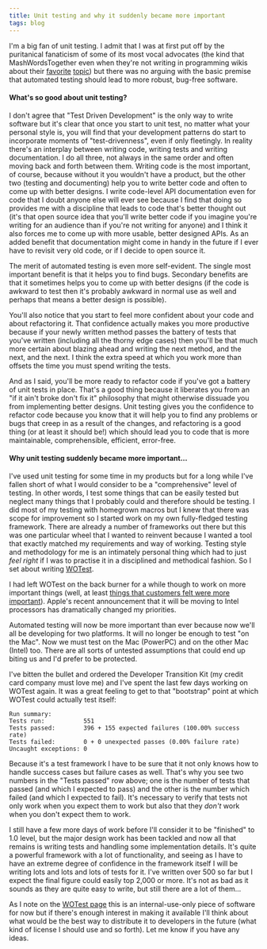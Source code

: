 ```yaml
---
title: Unit testing and why it suddenly became more important
tags: blog
---
```


I'm a big fan of unit testing. I admit that I was at first put off by the puritanical fanaticism of some of its most vocal advocates (the kind that MashWordsTogether even when they're not writing in programming wikis about their [favorite](http://www.xprogramming.com/xpmag/whatisxp.htm) [topic](http://www.extremeprogramming.org/)) but there was no arguing with the basic premise that automated testing should lead to more robust, bug-free software.

#### What's so good about unit testing?

I don't agree that "Test Driven Development" is the only way to write software but it's clear that once you start to unit test, no matter what your personal style is, you will find that your development patterns do start to incorporate moments of "test-drivenness", even if only fleetingly. In reality there's an interplay between writing code, writing tests and writing documentation. I do all three, not always in the same order and often moving back and forth between them. Writing code is the most important, of course, because without it you wouldn't have a product, but the other two (testing and documenting) help you to write better code and often to come up with better designs. I write code-level API documentation even for code that I doubt anyone else will ever see because I find that doing so provides me with a discipline that leads to code that's better thought out (it's that open source idea that you'll write better code if you imagine you're writing for an audience than if you're not writing for anyone) and I think it also forces me to come up with more usable, better designed APIs. As an added benefit that documentation might come in handy in the future if I ever have to revisit very old code, or if I decide to open source it.

The merit of automated testing is even more self-evident. The single most important benefit is that it helps you to find bugs. Secondary benefits are that it sometimes helps you to come up with better designs (if the code is awkward to test then it's probably awkward in normal use as well and perhaps that means a better design is possible).

You'll also notice that you start to feel more confident about your code and about refactoring it. That confidence actually makes you more productive because if your newly written method passes the battery of tests that you've written (including all the thorny edge cases) then you'll be that much more certain about blazing ahead and writing the next method, and the next, and the next. I think the extra speed at which you work more than offsets the time you must spend writing the tests.

And as I said, you'll be more ready to refactor code if you've got a battery of unit tests in place. That's a good thing because it liberates you from an "if it ain't broke don't fix it" philosophy that might otherwise dissuade you from implementing better designs. Unit testing gives you the confidence to refactor code because you know that it will help you to find any problems or bugs that creep in as a result of the changes, and refactoring is a good thing (or at least it should be!) which should lead you to code that is more maintainable, comprehensible, efficient, error-free.

#### Why unit testing suddenly became more important...

I've used unit testing for some time in my products but for a long while I've fallen short of what I would consider to be a "comprehensive" level of testing. In other words, I test some things that can be easily tested but neglect many things that I probably could and therefore should be testing. I did most of my testing with homegrown macros but I knew that there was scope for improvement so I started work on my own fully-fledged testing framework. There are already a number of frameworks out there but this was one particular wheel that I wanted to reinvent because I wanted a tool that exactly matched my requirements and way of working. Testing style and methodology for me is an intimately personal thing which had to just _feel right_ if I was to practise it in a disciplined and methodical fashion. So I set about writing [WOTest](http://test.wincent.com/).

I had left WOTest on the back burner for a while though to work on more important things (well, at least [things that customers felt were more important](http://synergyadvance.com/)). Apple's recent announcement that it will be moving to Intel processors has dramatically changed my priorities.

Automated testing will now be more important than ever because now we'll all be developing for two platforms. It will no longer be enough to test "on the Mac". Now we must test on the Mac (PowerPC) and on the other Mac (Intel) too. There are all sorts of untested assumptions that could end up biting us and I'd prefer to be protected.

I've bitten the bullet and ordered the Developer Transition Kit (my credit card company must love me) and I've spent the last few days working on WOTest again. It was a great feeling to get to that "bootstrap" point at which WOTest could actually test itself:

    Run summary:
    Tests run:           551
    Tests passed:        396 + 155 expected failures (100.00% success rate)
    Tests failed:        0 + 0 unexpected passes (0.00% failure rate)
    Uncaught exceptions: 0

Because it's a test framework I have to be sure that it not only knows how to handle success cases but failure cases as well. That's why you see two numbers in the "Tests passed" row above; one is the number of tests that passed (and which I expected to pass) and the other is the number which failed (and which I expected to fail). It's necessary to verify that tests not only work when you expect them to work but also that they _don't_ work when you don't expect them to work.

I still have a few more days of work before I'll consider it to be "finished" to 1.0 level, but the major design work has been tackled and now all that remains is writing tests and handling some implementation details. It's quite a powerful framework with a lot of functionality, and seeing as I have to have an extreme degree of confidence in the framework itself I will be writing lots and lots and lots of tests for it. I've written over 500 so far but I expect the final figure could easily top 2,000 or more. It's not as bad as it sounds as they are quite easy to write, but still there are a lot of them...

As I note on the [WOTest page](http://test.wincent.com/) this is an internal-use-only piece of software for now but if there's enough interest in making it available I'll think about what would be the best way to distribute it to developers in the future (what kind of license I should use and so forth). Let me know if you have any ideas.
